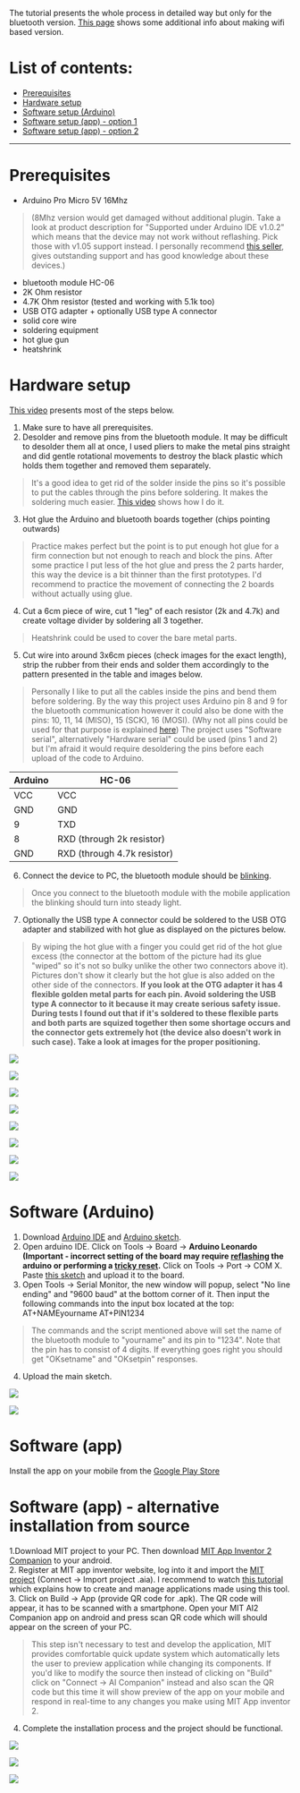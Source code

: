 The tutorial presents the whole process in detailed way but only for the bluetooth version. [This page](https://github.com/michalmonday/supremeDuck/wiki/How-to-make-wifi-based-version-(Esp8266)) shows some additional info about making wifi based version.

# List of contents: 
* [Prerequisites](#prerequisites)
* [Hardware setup](#hardware-setup)
* [Software setup (Arduino)](#software-arduino)
* [Software setup (app) - option 1](#software-app)
* [Software setup (app) - option 2](#software-app---alternative-installation-from-source)


***


# Prerequisites 
* Arduino Pro Micro 5V 16Mhz 
> (8Mhz version would get damaged without additional plugin. Take a look at product description for "Supported under Arduino IDE v1.0.2" which means that the device may not work without reflashing. Pick those with v1.05 support instead. I personally recommend [this seller](http://www.ebay.co.uk/usr/scooterboy101), gives outstanding support and has good knowledge about these devices.)
* bluetooth module HC-06
* 2K Ohm resistor
* 4.7K Ohm resistor (tested and working with 5.1k too)
* USB OTG adapter + optionally USB type A connector
* solid core wire
* soldering equipment
* hot glue gun
* heatshrink



# Hardware setup
[This video](https://www.youtube.com/watch?v=T4SH1lr49o8&list=PLnVVAaZSdNGtcMunS1_Wy3smTZLlzIaV2&index=7) presents most of the steps below.  
1. Make sure to have all prerequisites. 
2. Desolder and remove pins from the bluetooth module. It may be difficult to desolder them all at once, I used pliers to make the metal pins straight and did gentle rotational movements to destroy the black plastic which holds them together and removed them separately. 
> It's a good idea to get rid of the solder inside the pins so it's possible to put the cables through the pins before soldering. It makes the soldering much easier. [This video](https://youtu.be/yFS7uNK31O8) shows how I do it.
3. Hot glue the Arduino and bluetooth boards together (chips pointing outwards) 
> Practice makes perfect but the point is to put enough hot glue for a firm connection but not enough to reach and block the pins. After some practice I put less of the hot glue and press the 2 parts harder, this way the device is a bit thinner than the first prototypes. I'd recommend to practice the movement of connecting the 2 boards without actually using glue.
4. Cut a 6cm piece of wire, cut 1 "leg" of each resistor (2k and 4.7k) and create voltage divider by soldering all 3 together. 
> Heatshrink could be used to cover the bare metal parts.
5. Cut wire into around 3x6cm pieces (check images for the exact length), strip the rubber from their ends and solder them accordingly to the pattern presented in the table and images below.
> Personally I like to put all the cables inside the pins and bend them before soldering. By the way this project uses Arduino pin 8 and 9 for the bluetooth communication however it could also be done with the pins: 10, 11, 14 (MISO), 15 (SCK), 16 (MOSI). (Why not all pins could be used for that purpose is explained [here](https://www.arduino.cc/en/Reference/SoftwareSerial)) The project uses "Software serial", alternatively "Hardware serial" could be used (pins 1 and 2) but I'm afraid it would require desoldering the pins before each upload of the code to Arduino. 

| Arduino | HC-06 |
| --- | --- |
| VCC | VCC |
| GND | GND |
| 9 | TXD |
| 8 | RXD (through 2k resistor) |
| GND | RXD (through 4.7k resistor) |
6. Connect the device to PC, the bluetooth module should be [blinking](https://youtu.be/ZgmhzojPXA4). 
> Once you connect to the bluetooth module with the mobile application the blinking should turn into steady light.
7. Optionally the USB type A connector could be soldered to the USB OTG adapter and stabilized with hot glue as displayed on the pictures below.
> By wiping the hot glue with a finger you could get rid of the hot glue excess (the connector at the bottom of the picture had its glue "wiped" so it's not so bulky unlike the other two connectors above it). Pictures don't show it clearly but the hot glue is also added on the other side of the connectors. **If you look at the OTG adapter it has 4 flexible golden metal parts for each pin. Avoid soldering the USB type A connector to it because it may create serious safety issue. During tests I found out that if it's soldered to these flexible parts and both parts are squized together then some shortage occurs and the connector gets extremely hot (the device also doesn't work in such case). Take a look at images for the proper positioning.**

![](http://i.imgur.com/rwbGNvQ.jpg)

![](http://i.imgur.com/GhOuCLn.png)

![](http://i.imgur.com/F3n9h1s.jpg)

![](http://i.imgur.com/vqzpYiD.jpg)

![](http://i.imgur.com/mnR4kfK.jpg)

![](http://i.imgur.com/QPFaG62.jpg)

![](http://i.imgur.com/wjSBxaS.jpg)

![](http://i.imgur.com/d6zqpAj.jpg)



# Software (Arduino) 
1. Download [Arduino IDE](https://www.arduino.cc/en/main/software) and [Arduino sketch](https://github.com/michalmonday/supremeDuck/blob/master/source/supremeDuck.ino).
2. Open arduino IDE. Click on Tools -> Board -> **Arduino Leonardo (Important - incorrect setting of the board may require [reflashing](http://forum.arduino.cc/index.php?topic=376079.0) the arduino or performing a [tricky reset](https://www.youtube.com/watch?v=dFQHXm1y5Io).** Click on Tools -> Port -> COM X. Paste [this sketch](https://github.com/michalmonday/supremeDuck/blob/master/source/bluetooth%20customization/btSerial.ino) and upload it to the board.
3. Open Tools -> Serial Monitor, the new window will popup, select "No line ending" and "9600 baud" at the bottom corner of it. Then input the following commands into the input box located at the top:
AT+NAMEyourname
AT+PIN1234
> The commands and the script mentioned above will set the name of the bluetooth module to "yourname" and its pin to "1234". Note that the pin has to consist of 4 digits. If everything goes right you should get "OKsetname" and "OKsetpin" responses.
4. Upload the main sketch.

![](http://i.imgur.com/EKH4JhM.png)

![](http://i.imgur.com/AFmjLLG.png)



# Software (app)
Install the app on your mobile from the [Google Play Store](https://play.google.com/store/apps/details?id=appinventor.ai_michalmonday17.supremeDuck)

# Software (app) - alternative installation from source
1.Download MIT project to your PC. Then download [MIT App Inventor 2 Companion](https://play.google.com/store/apps/details?id=edu.mit.appinventor.aicompanion3&hl=en_GB) to your android.  
2. Register at MIT app inventor website, log into it and import the [MIT project](https://github.com/michalmonday/supremeDuck/blob/master/source/supremeDuck.aia) (Connect -> Import project .aia). I recommend to watch [this tutorial](https://www.youtube.com/watch?v=o-YVvxYiSuk) which explains how to create and manage applications made using this tool.  
3. Click on Build -> App (provide QR code for .apk). The QR code will appear, it has to be scanned with a smartphone. Open your MIT AI2 Companion app on android and press scan QR code which will should appear on the screen of your PC. 
> This step isn't necessary to test and develop the application, MIT provides comfortable quick update system which automatically lets the user to preview application while changing its components. If you'd like to modify the source then instead of clicking on "Build" click on "Connect -> AI Companion" instead and also scan the QR code but this time it will show preview of the app on your mobile and respond in real-time to any changes you make using MIT App inventor 2.
4. Complete the installation process and the project should be functional.

![](http://i.imgur.com/O2RVH0X.png)

![](http://i.imgur.com/Hz8uInl.png)

![](http://i.imgur.com/Pjwmz56.png)

